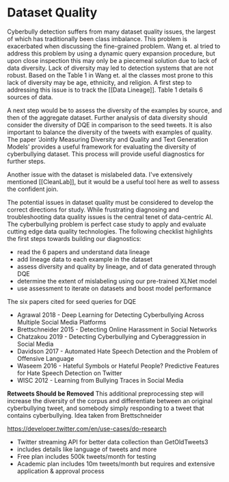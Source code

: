 # Dataset Quality 
Cyberbully detection suffers from many dataset quality issues, the largest of which has traditionally been class imbalance. This problem is exacerbated when discussing the fine-grained problem. Wang et. al tried to address this problem by using a dynamic query expansion procedure, but upon close inspection this may only be a piecemeal solution due to lack of data diversity. Lack of diversity may led to detection systems that are not robust. Based on the Table 1 in Wang et. al the classes most prone to this lack of diversity may be age, ethnicity, and religion. A first step to addressing this issue is to track the [[Data Lineage]]. Table 1 details 6 sources of data. 

A next step would be to assess the diversity of the examples by source, and then of the aggregate dataset. Further analysis of data diversity should consider the diversity of DQE in comparison to the seed tweets. It is also important to balance the diversity of the tweets with examples of quality. The paper 'Jointly Measuring Diversity and Quality and Text Generation Models' provides a useful framework for evaluating the diversity of cyberbullying dataset. This process will provide useful diagnostics for further steps. 

Another issue with the dataset is mislabeled data. I've extensively mentioned [[CleanLab]], but it would be a useful tool here as well to assess the confident join. 

The potential issues in dataset quality must be considered to develop the correct directions for study. While frustrating diagnosing and troubleshooting data quality issues is the central tenet of data-centric AI. The cyberbullying problem is perfect case study to apply and evaluate cutting edge data quality technologies. The following checklist highlights the first steps towards building our diagnostics: 
- read the 6 papers and understand data lineage
- add lineage data to each example in the dataset 
- assess diversity and quality by lineage, and of data generated through DQE 
- determine the extent of mislabeling using our pre-trained XLNet model
- use assessment to iterate on datasets and boost model performance 

The six papers cited for seed queries for DQE
- Agrawal 2018 - Deep Learning for Detecting Cyberbullying Across Multiple Social Media Platforms
- Brettschneider 2015 - Detecting Online Harassment in Social Networks
- Chatzakou 2019 - Detecting Cyberbullying and Cyberaggression in Social Media
- Davidson 2017 - Automated Hate Speech Detection and the Problem of Offensive Language
- Waseem 2016 - Hateful Symbols or Hateful People? Predictive Features for Hate Speech Detection on Twitter
- WISC 2012 - Learning from Bullying Traces in Social Media

**Retweets Should be Removed** 
This additional preprocessing step will increase the diversity of the corpus and differentiate between an original cyberbullying tweet, and somebody simply responding to a tweet that contains cyberbullying. Idea taken from Brettschneider

https://developer.twitter.com/en/use-cases/do-research
- Twitter streaming API for better data collection than GetOldTweets3
- includes details like language of tweets and more 
- Free plan includes 500k tweets/month for testing
- Academic plan includes 10m tweets/month but requires and extensive application & approval process 